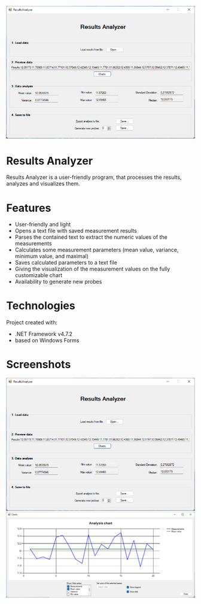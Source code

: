 ![Main Window](screenshots/main_window.png)

# Results Analyzer
Results Analyzer is a user-friendly program, that processes the results, analyzes and visualizes them.

# Features

* User-friendly and light
* Opens a text file with saved measurement results
* Parses the contained text to extract the numeric values of the measurements
* Calculates some measurement parameters (mean value, variance, minimum value, and
maximal)
* Saves calculated parameters to a text file
* Giving the visualization of the measurement values on the fully customizable chart
* Availability to generate new probes

# Technologies
Project created with:
* .NET Framework v4.7.2
* based on Windows Forms

# Screenshots
<img src="screenshots/main_window.png" alt="main window">
<img src="screenshots/charts_window.png" alt="charts window">